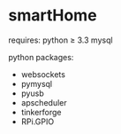 # smartHome

requires:
  python ≥ 3.3
  mysql
  
python packages:
  - websockets
  - pymysql
  - pyusb
  - apscheduler
  - tinkerforge
  - RPi.GPIO
